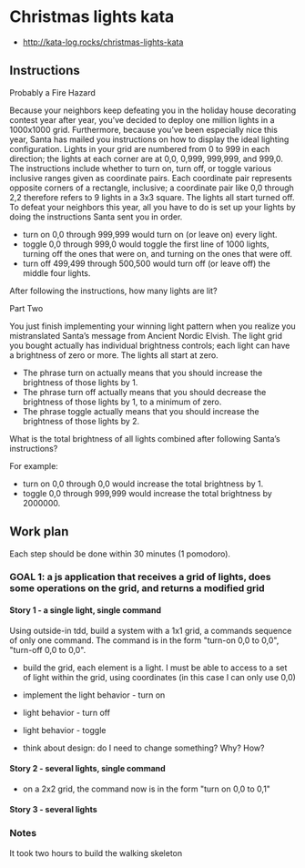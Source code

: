 # Christmas lights kata

* http://kata-log.rocks/christmas-lights-kata

## Instructions

Probably a Fire Hazard

Because your neighbors keep defeating you in the holiday house decorating contest year after year, you’ve decided to deploy one million lights in a 1000x1000 grid. Furthermore, because you’ve been especially nice this year, Santa has mailed you instructions on how to display the ideal lighting configuration. Lights in your grid are numbered from 0 to 999 in each direction; the lights at each corner are at 0,0, 0,999, 999,999, and 999,0. The instructions include whether to turn on, turn off, or toggle various inclusive ranges given as coordinate pairs. Each coordinate pair represents opposite corners of a rectangle, inclusive; a coordinate pair like 0,0 through 2,2 therefore refers to 9 lights in a 3x3 square. The lights all start turned off. To defeat your neighbors this year, all you have to do is set up your lights by doing the instructions Santa sent you in order.

* turn on 0,0 through 999,999 would turn on (or leave on) every light.
* toggle 0,0 through 999,0 would toggle the first line of 1000 lights, turning off the ones that were on, and turning on the ones that were off.
* turn off 499,499 through 500,500 would turn off (or leave off) the middle four lights.

After following the instructions, how many lights are lit?

Part Two

You just finish implementing your winning light pattern when you realize you mistranslated Santa’s message from Ancient Nordic Elvish. The light grid you bought actually has individual brightness controls; each light can have a brightness of zero or more. The lights all start at zero.

* The phrase turn on actually means that you should increase the brightness of those lights by 1.
* The phrase turn off actually means that you should decrease the brightness of those lights by 1, to a minimum of zero.
* The phrase toggle actually means that you should increase the brightness of those lights by 2.

What is the total brightness of all lights combined after following Santa’s instructions?

For example:

* turn on 0,0 through 0,0 would increase the total brightness by 1.
* toggle 0,0 through 999,999 would increase the total brightness by 2000000.

## Work plan

Each step should be done within 30 minutes (1 pomodoro).

### GOAL 1: a js application that receives a grid of lights, does some operations on the grid, and returns a modified grid

#### Story 1 - a single light, single command

Using outside-in tdd, build a system with a 1x1 grid, a commands sequence of only one command.
The command is in the form "turn-on 0,0 to 0,0", "turn-off 0,0 to 0,0".

* build the grid, each element is a light. I must be able to access to a set of light within the grid, using coordinates (in this case I can only use 0,0)

* implement the light behavior - turn on

* light behavior - turn off

* light behavior - toggle

* think about design: do I need to change something? Why? How?

#### Story 2 - several lights, single command

* on a 2x2 grid, the command now is in the form "turn on 0,0 to 0,1"

#### Story 3 - several lights

### Notes

It took two hours to build the walking skeleton